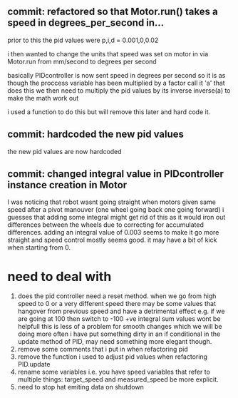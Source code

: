 ## commit: refactored so that Motor.run() takes a speed in degrees_per_second in…

prior to this the pid values were 
p,i,d = 0.001,0,0.02

i then wanted to change the units that speed was set on motor in via Motor.run from mm/second
to degrees per second

basically PIDcontroller is now sent speed in degrees per second so it is as though the proccess variable has been multiplied by a factor call it 'a' that does this we then need to multiply the pid values by its inverse 
inverse(a) to make the math work out

i used a function to do this but will remove this later and hard code it.


## commit: hardcoded the new pid values
the new pid values are now hardcoded  

## commit: changed integral value in PIDcontroller instance creation in Motor
I was noticing that robot wasnt going straight when motors given same speed after a pivot manouver (one wheel going back one going forward) i guesses that adding some integral might get rid of this as it would iron out differences between the wheels due to correcting for accumulated differences.  adding an integral value of 0.003 seems to make it go more straight and speed control mostly seems good. it may have a bit of kick when starting from 0.


# need to deal with

1. does the pid controller need a reset method. when we go from high speed to 0 or a very different speed there may be some values that hangover from previous speed and have a detrimental effect
e.g. if we are going at 100 then switch to -100 +ve integral sum values wont be helpfull
this is less of a problem for smooth changes which we will be doing more often
i have put something dirty in an if conditional in the update method of PID, may need something more elegant though.
2.  remove some comments that i put in when refactoring pid
3. remove the function i used to adjust pid values when refactoring PID.update
4. rename some variables i.e. you have speed variables that refer to multiple things: target_speed and measured_speed be more explicit.
5. need to stop hat emiting data on shutdown